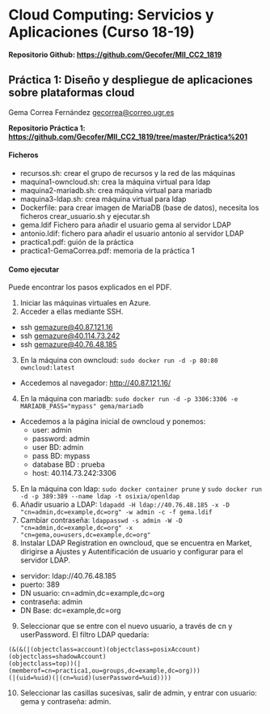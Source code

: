 # Cloud Computing: Servicios y Aplicaciones (Curso 18-19)

**Repositorio Github: https://github.com/Gecofer/MII_CC2_1819**

## Práctica 1: Diseño y despliegue de aplicaciones sobre plataformas cloud

Gema Correa Fernández
gecorrea@correo.ugr.es

**Repositorio Práctica 1: https://github.com/Gecofer/MII_CC2_1819/tree/master/Práctica%201**

#### Ficheros

- recursos.sh: crear el grupo de recursos y la red de las máquinas
- maquina1-owncloud.sh: crea la máquina virtual para ldap
- maquina2-mariadb.sh: crea máquina virtual para mariadb
- maquina3-ldap.sh: crea máquina virtual para ldap
- Dockerfile: para crear imagen de MariaDB (base de datos), necesita los ficheros crear_usuario.sh y ejecutar.sh
- gema.ldif	Fichero para añadir el usuario gema	al servidor LDAP
- antonio.ldif: fichero para añadir el usuario antonio al servidor LDAP
- practica1.pdf: guión de la práctica
- practica1-GemaCorrea.pdf: memoria de la práctica 1

#### Como ejecutar

Puede encontrar los pasos explicados en el PDF.

1. Iniciar las máquinas virtuales en Azure.
2. Acceder a ellas mediante SSH.
  - ssh gemazure@40.87.121.16
  - ssh gemazure@40.114.73.242
  - ssh gemazure@40.76.48.185
3. En la máquina con owncloud: `sudo docker run -d -p 80:80 owncloud:latest`
  - Accedemos al navegador: http://40.87.121.16/
4. En la máquina con mariadb: `sudo docker run -d -p 3306:3306 -e MARIADB_PASS="mypass" gema/mariadb`
  - Accedemos a la página inicial de owncloud y ponemos:
    - user: admin
    - password: admin
    - user BD: admin
    - pass BD: mypass
    - database BD : prueba
    - host: 40.114.73.242:3306
5. En la máquina con ldap: `sudo docker container prune` y `sudo docker run -d -p 389:389 --name ldap -t osixia/openldap`
6. Añadir usuario a LDAP: `ldapadd -H ldap://40.76.48.185 -x -D "cn=admin,dc=example,dc=org" -w admin -c -f gema.ldif`
7. Cambiar contraseña: `ldappasswd -s admin -W -D "cn=admin,dc=example,dc=org" -x "cn=gema,ou=users,dc=example,dc=org"`
8. Instalar LDAP Registration en owncloud, que se encuentra en Market, dirigirse a Ajustes y Autentificación de usuario y configurar para el servidor LDAP.
  - servidor: ldap://40.76.48.185
  - puerto: 389
  - DN usuario: cn=admin,dc=example,dc=org
  - contraseña: admin
  - DN Base: dc=example,dc=org
9. Seleccionar que se entre con el nuevo usuario, a través de cn y userPassword. El filtro LDAP quedaría:
  ~~~
  (&(&(|(objectclass=account)(objectclass=posixAccount)(objectclass=shadowAccount)
  (objectclass=top))(|(memberof=cn=practica1,ou=groups,dc=example,dc=org)))
  (|(uid=%uid)(|(cn=%uid)(userPassword=%uid))))
  ~~~
10. Seleccionar las casillas sucesivas, salir de admin, y entrar con usuario: gema y contraseña: admin.
